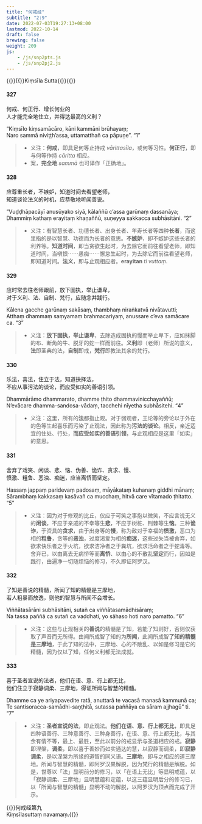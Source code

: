 ```yaml
---
title: "何戒经"
subtitle: "2:9"
date: 2022-07-03T19:27:13+08:00
lastmod: 2022-10-14
draft: false
brewing: false
weight: 209
js:
    - /js/snp2pts.js
    - /js/snp2pj2.js
---
```



{{<subtitle>}}{{<suttalink src="snp2.9">}}Kiṃsīla Sutta{{</suttalink>}}{{</subtitle>}}

#### 327

何戒、何正行、增长何业的  
人才能完全地住立，并得达最高的义利？

“Kiṃsīlo kiṃsamācāro, kāni kammāni brūhayaṃ;  
Naro sammā niviṭṭh’assa, uttamatthañ ca pāpuṇe”. <q>1</q>

> - 义注：**何戒**，即具足何等止持戒 *vārittasīla*，或何等习性。**何正行**，即与何等作持 *cāritta* 相应。
> - 案，**完全地** *sammā* 也可译作「正确地」。

#### 328

应尊重长者，不嫉妒，知道时间去看望老师，  
知道谈论法义的时机，应恭敬地听闻善说。

“Vuḍḍhāpacāyī anusūyako siyā, kālaññū c’assa garūnaṃ dassanāya;  
Dhammiṃ kathaṃ erayitaṃ khaṇaññū, suṇeyya sakkacca subhāsitāni. <q>2</q>

> - 义注：有智慧长者、功德长者、出身长者、年寿长者等四种**长者**，而这里指的是以智慧、功德而为长者的意思。**不嫉妒**，即不嫉妒这些长者的利养等。**知道时间**，即当贪欲生起时，为去除它而前往看望老师，即知道时间，当嗔恨⋯⋯愚痴⋯⋯懈怠生起时，为去除它而前往看望老师，即知道时间。**法义**，即与止观相应者。**erayitan** *ti vuttaṃ*.

#### 329

应时常去往老师跟前，放下固执，举止谦卑，  
对于义利、法、自制、梵行，应随念并践行。

Kālena gacche garūnaṃ sakāsaṃ, thambhaṃ niraṅkatvā nivātavutti;  
Atthaṃ dhammaṃ saṃyamaṃ brahmacariyaṃ, anussare c’eva samācare ca. <q>3</q>

> - 义注：**放下固执，举止谦卑**，去除造成固执的慢而举止卑下，应如抹脚的布、断角的牛、脱牙的蛇一样而前往。**义利**即（老师）所说的意义，**法**即圣典的法，**自制**即戒，**梵行**即教法其余的梵行。

#### 330

乐法，喜法，住立于法，知道抉择法，  
不应从事污法的谈论，而应受如实的善语引领。

Dhammārāmo dhammarato, dhamme ṭhito dhammavinicchayaññū;  
N’evācare dhamma-sandosa-vādaṃ, tacchehi nīyetha subhāsitehi. <q>4</q>

> - 义注：这里，所有的**法**都指止观。对于弱观者，王论等的旁论以于外在的色等生起喜乐而污染了止观法，因此称为**污法的谈论**。相反，亲近适宜的住处、行处，**而应受如实的善语引领**，与止观相应是这里「如实」的意思。

#### 331

舍弃了戏笑、闲谈、悲、恼、伪善、诡诈、贪求、慢、  
愤激、粗鲁、恶浊、痴迷，应当离㤭而坚定。

Hassaṃ jappaṃ paridevaṃ padosaṃ, māyākataṃ kuhanaṃ giddhi mānaṃ;  
Sārambhaṃ kakkasaṃ kasāvañ ca mucchaṃ, hitvā care vītamado ṭhitatto. <q>5</q>

> - 义注：因为对于修观的比丘，仅应于可笑之事抱以微笑，不应言说无义的**闲谈**，不应于亲戚的不幸等生**悲**，不应于树桩、荆棘等生**恼**。三种**诡诈**，于资具的**贪求**，由于出身等的**慢**，称为敌对于幸福的**愤激**，恶口为相的**粗鲁**，贪等的**恶浊**，过度渴爱为相的**痴迷**，这些过失当被舍弃，如欲求快乐者之于火坑，欲求洁净者之于粪坑，欲求活命者之于蛇毒等。舍弃已，以由离去无病㤭等而**离㤭**、以由心的不散乱**坚定**而行，因如是践行，由遍净一切随烦恼的修习，不久即证阿罗汉。

#### 332

了知是善说的精髓，所闻了知的精髓是三摩地，  
若人粗暴而放逸，则他的智慧与所闻不会增长。

Viññātasārāni subhāsitāni, sutañ ca viññātasamādhisāraṃ;  
Na tassa paññā ca sutañ ca vaḍḍhati, yo sāhaso hoti naro pamatto. <q>6</q>

> - 义注：这些与止观相关的**善说**的精髓是了知，若能了知则好，否则仅获取了声音而无所得。由闻所成智了知的为**所闻**，此闻所成智**了知的精髓是三摩地**，于此了知的法中，三摩地、心的不散乱、以如是修习是它的精髓，因为仅以了知，任何义利都无法成就。

#### 333

喜于圣者宣说的法者，他们在语、意、行上都无比，  
他们住立于寂静调柔、三摩地，得证所闻与智慧的精髓。

Dhamme ca ye ariyapavedite ratā, anuttarā te vacasā manasā kammunā ca;  
Te santisoracca-samādhi-saṇṭhitā, sutassa paññāya ca sāram ajjhagū” ti. <q>7</q>

> - 义注：**圣者宣说的法**，即止观法。**他们在语、意、行上都无比**，即具足四种语善行、三种意善行、三种身善行，在语、意、行上都无比，与其余有情不等，最上、最胜，至此以前分的戒显示与圣道相应的戒。**寂静**即涅槃，**调柔**，即以喜于善妙而如实通达的慧，以寂静而调柔，即**寂静调柔**，是以涅槃为所缘的道智的同义语。**三摩地**，即与之相应的道三摩地。所闻与智慧的精髓，即阿罗汉果解脱，因为梵行的精髓是解脱。如是，世尊以「法」显明前分的修习，以「在语上无比」等显明戒蕴，以「寂静调柔、三摩地」显明慧蕴和定蕴，以这三蕴显明后分的修习已，以「所闻与智慧的精髓」显明不动的解脱，以阿罗汉为顶点而完成了开示。


{{<eof>}}何戒经第九<br><span class="pi">Kiṃsīlasuttaṃ navamaṃ.</span>{{</eof>}}